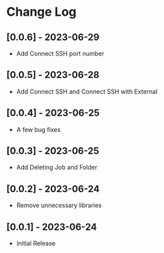 # Change Log

## [0.0.6] - 2023-06-29
- Add Connect SSH port number

## [0.0.5] - 2023-06-28
- Add Connect SSH and Connect SSH with External

## [0.0.4] - 2023-06-25
- A few bug fixes

## [0.0.3] - 2023-06-25
- Add Deleting Job and Folder

## [0.0.2] - 2023-06-24
- Remove unnecessary libraries

## [0.0.1] - 2023-06-24
- Initial Release
